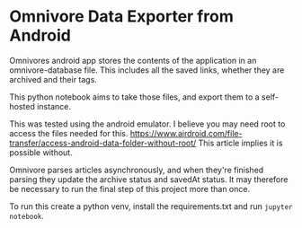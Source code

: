 # Omnivore Data Exporter from Android

Omnivores android app stores the contents of the application in an omnivore-database file. This includes all the saved links, whether they are archived and their tags. 

This python notebook aims to take those files, and export them to a self-hosted instance. 

This was tested using the android emulator. I believe you may need root to access the files needed for this.
https://www.airdroid.com/file-transfer/access-android-data-folder-without-root/ This article implies it is possible without. 

Omnivore parses articles asynchronously, and when they're finished parsing they update the archive status and savedAt status. It may therefore be necessary to run the final step of this project more than once. 

To run this create a python venv, install the requirements.txt and run `jupyter notebook`. 